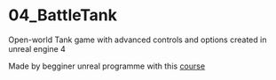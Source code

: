 # 04_BattleTank
Open-world Tank game with advanced controls and options created in unreal engine 4

Made by begginer unreal programme with this [course](https://www.udemy.com/unrealcourse/)
